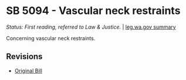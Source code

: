 # SB 5094 - Vascular neck restraints
*Status: First reading, referred to Law & Justice.* | [leg.wa.gov summary](https://app.leg.wa.gov/billsummary?BillNumber=5094&Year=2021)

Concerning vascular neck restraints.

## Revisions
* [Original Bill](1/)